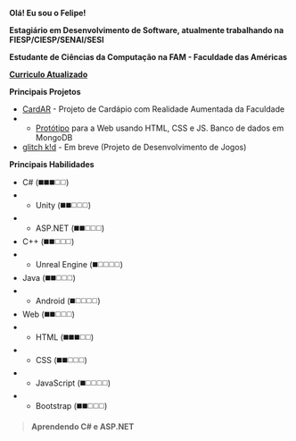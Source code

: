 **Olá! Eu sou o Felipe!**

**Estagiário em Desenvolvimento de Software, atualmente trabalhando na FIESP/CIESP/SENAI/SESI**

**Estudante de Ciências da Computação na FAM - Faculdade das Américas**

**[Curriculo Atualizado](https://curriculum.hifeeeh.com/ "Curriculo Atualizado")**

**Principais Projetos**
+ [CardAR](https://github.com/cardapioAR "CardAR") - Projeto de Cardápio com Realidade Aumentada da Faculdade
+ + [Protótipo](https://github.com/cardapioAR/cardAR-web "Protótipo") para a Web usando HTML, CSS e JS. Banco de dados em MongoDB
+ [glitch k!d](https://github.com/glitch-kid "glitch k!d") - Em breve (Projeto de Desenvolvimento de Jogos)

**Principais Habilidades**
+ C# (◼️◼️◼️◻️◻️)
+ + Unity (◼️◼️◻️◻️◻️)
+ + ASP.NET (◼️◼️◻️◻️◻️)
+ C++ (◼️◼️◻️◻️◻️)
+ + Unreal Engine (◼️◻️◻️◻️◻️)
+ Java (◼️◼️◻️◻️◻️)
+ + Android (◼️◻️◻️◻️◻️)
+ Web (◼️◼️◻️◻️◻️)
+ + HTML (◼️◼️◼️◻️◻️)
+ + CSS (◼️◼️◻️◻️◻️)
+ + JavaScript (◼️◻️◻️◻️◻️)
+ + Bootstrap (◼️◼️◻️◻️◻️)

> **Aprendendo C# e ASP.NET**
